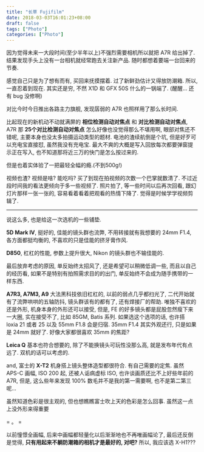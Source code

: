 ```yaml
---
title: "长草 Fujifilm"
date: 2018-03-03T16:01:23+08:00
draft: false
tags: ["Photo"]
categories: ["Photo"]
---
```


因为觉得未来一大段时间(至少半年以上)不强烈需要相机所以就把 A7R 给出掉了. 结果发现手头上没有一台相机就经常跑去关注新产品. 随时都想着要端一台回来的节奏.

感觉自己只是为了想有而有, 买回来抚摸摆着. 过了新鲜劲估计又得放防潮箱. 所以, 一直忍着到现在. 其实还是穷, 不然 X1D 和 GFX 50S 什么的一锅端了. (醒醒... 还有 bug 没修啊)

对比今时今日推出各路主力旗舰, 发现孱弱的 A7R 也照样用了那么长时间.

比起现在的新机动不动就满屏的 **相位检测自动对焦点** 和 **对比检测自动对焦点**, A7R 那 **25个对比检测自动对焦点** 怎么好像也没觉得那么不堪用啊, 眼部对焦还不错呢, 主要本身也没太多拍摄运动类型的题材. 电池的渣续航倒是个坑, 但是好歹可以充电宝直接怼, 虽然我没有充电宝. 最大不爽的大概是写入回放每次都要弹窗提示正在写入, 也不知道那将近三万的快门是怎么按过来的.

但是也着实体验了一把最轻全幅的瘾.(不到500g!)

视频也渣? 视频是啥? 能吃吗? 买了到现在拍视频的次数一个巴掌就数清了. 不过近段时间我的看法更倾向于多一些视频了. 照片拍了, 等一些时间以后再次回看, 跟幻灯片那样一张一张的, 容易看着看着把观看的热情下降了. 觉得是时候学学视频剪辑了.

----

说这么多, 也是给这一次选机的一些铺垫.

**5D Mark IV**, 挺好的, 佳能的镜头群也流弊, 不用转接就有我想要的 24mm F1.4, 各方面都挺均衡的, 不喜欢的只是佳能的挤牙膏作风.

**D850**, 杠杠的性能, 参数上提升很大, Nikon 的镜头群也不输佳能的.

最后放弃考虑的原因, 单反始终太招风了, 还是希望可以稍微低调一些, 而且以自己的经历看, 如果不是特别有拍照需求目的的出门, 单反始终不会成为随手携带的一样东西.

**A7R3, A7M3, A9** 大法黑科技依旧杠杠的, 以前的弱点几乎都扫光了, 二代开始就有了流弊哄哄的五轴防抖,  镜头群该有的都有了, 还有焊接厂的帮助.
唯独不喜欢的还是外形, 机身本身的外形还可以接受, 但是, FE 的好多镜头都是屁股忽然瘦下来一大圈, 实在接受不了, 比如 85GM, Batis 系列. 如果选这个选项的话, 也许搭 loxia 21 或者 25 以及 55mm F1.8 会是归宿. 35mm F1.4 其实外观还行, 只是如果是 24mm 就好了. 好像大家都很喜欢 35mm 的焦距?

**Leica Q** 基本也符合想要的, 除了不能换镜头可玩性没那么高, 就是发布年代有点远了. 双机的话可以考虑的.

and, 富士的 **X-T2** 机身搭上镜头整体造型都很符合. 有自己需要的定焦. 虽然 APS-C 画幅, ISO 200 起, 还被人诟病虚标 ISO, 也许谈画质还比不上好些年前的 A7R, 但是, 这么些年来发现 100% 数毛并不是我的第一需要啊, 也不是第二第三呢...

虽然知道色彩是很主观的, 但也想瞧瞧富士吹上天的色彩是怎么回事. 虽然这一点上没外形来得重要

= 。 =

以前憧憬全画幅, 后来中画幅都轻量化以后渐渐地也不再唯画幅论了, 最后还反倒是觉得, **只有用起来不躺防潮箱的相机才是最好的, 对吧?** 所以, 我应该选 X-H1???



